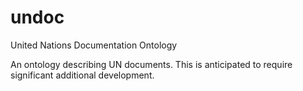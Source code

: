 # undoc
United Nations Documentation Ontology

An ontology describing UN documents. This is anticipated to require significant additional development.
